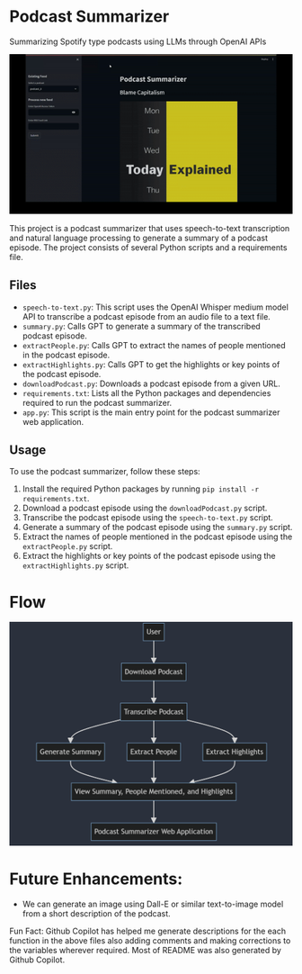 # Podcast Summarizer

Summarizing Spotify type podcasts using LLMs through OpenAI APIs

<p align="center">
  <img src="assets/Demo.gif">
</p>

This project is a podcast summarizer that uses speech-to-text transcription and natural language processing to generate a summary of a podcast episode. The project consists of several Python scripts and a requirements file.

## Files

- `speech-to-text.py`: This script uses the OpenAI Whisper medium model API to transcribe a podcast episode from an audio file to a text file.
- `summary.py`: Calls GPT to generate a summary of the transcribed podcast episode.
- `extractPeople.py`: Calls GPT to extract the names of people mentioned in the podcast episode.
- `extractHighlights.py`: Calls GPT to get the highlights or key points of the podcast episode.
- `downloadPodcast.py`: Downloads a podcast episode from a given URL.
- `requirements.txt`: Lists all the Python packages and dependencies required to run the podcast summarizer.
- `app.py`: This script is the main entry point for the podcast summarizer web application.

## Usage

To use the podcast summarizer, follow these steps:

1. Install the required Python packages by running `pip install -r requirements.txt`.
2. Download a podcast episode using the `downloadPodcast.py` script.
3. Transcribe the podcast episode using the `speech-to-text.py` script.
4. Generate a summary of the podcast episode using the `summary.py` script.
5. Extract the names of people mentioned in the podcast episode using the `extractPeople.py` script.
6. Extract the highlights or key points of the podcast episode using the `extractHighlights.py` script.

# Flow

![Flow diagram](assets/flow.png)


# Future Enhancements:

 - We can generate an image using Dall-E or similar text-to-image model from a short description of the podcast.

Fun Fact: Github Copilot has helped me generate descriptions for the each function in the above files also adding comments and making corrections to the variables wherever required. Most of README was also generated by Github Copilot.  
